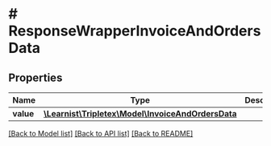 # # ResponseWrapperInvoiceAndOrdersData

## Properties

Name | Type | Description | Notes
------------ | ------------- | ------------- | -------------
**value** | [**\Learnist\Tripletex\Model\InvoiceAndOrdersData**](InvoiceAndOrdersData.md) |  | [optional]

[[Back to Model list]](../../README.md#models) [[Back to API list]](../../README.md#endpoints) [[Back to README]](../../README.md)

